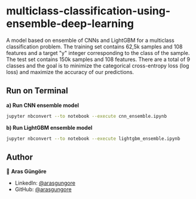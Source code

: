# multiclass-classification-using-ensemble-deep-learning

A model based on ensemble of CNNs and LightGBM for a multiclass classification problem. The training set contains 62,5k samples and 108 features and a target "y" integer corresponding to the class of the sample. The test set contains 150k samples and 108 features. There are a total of 9 classes and the goal is to minimize the categorical cross-entropy loss (log loss) and maximize the accuracy of our predictions.



## Run on Terminal

**a) Run CNN ensemble model**
```sh
jupyter nbconvert --to notebook --execute cnn_ensemble.ipynb
```

**b) Run LightGBM ensemble model**
```sh
jupyter nbconvert --to notebook --execute lightgbm_ensemble.ipynb
```



## Author

👤 **Aras Güngöre**

* LinkedIn: [@arasgungore](https://www.linkedin.com/in/arasgungore)
* GitHub: [@arasgungore](https://github.com/arasgungore)
